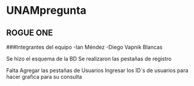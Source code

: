 # UNAMpregunta
## ROGUE ONE
###Integrantes del equipo
-Ian Méndez
-Diego Vapnik Blancas

Se hizo el esquema de la BD 
Se realizaron las pestañas de registro

Falta
Agregar las pestañas de Usuarios
Ingresar los ID´s de usuarios para hacer grafica para su consulta 
